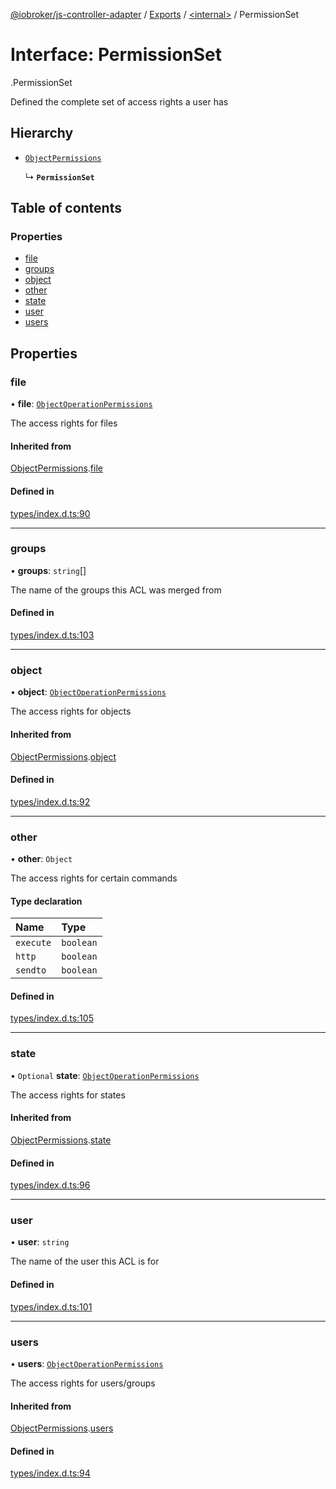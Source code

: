 [@iobroker/js-controller-adapter](../README.md) / [Exports](../modules.md) / [<internal\>](../modules/internal_.md) / PermissionSet

# Interface: PermissionSet

[<internal>](../modules/internal_.md).PermissionSet

Defined the complete set of access rights a user has

## Hierarchy

- [`ObjectPermissions`](internal_.ObjectPermissions.md)

  ↳ **`PermissionSet`**

## Table of contents

### Properties

- [file](internal_.PermissionSet.md#file)
- [groups](internal_.PermissionSet.md#groups)
- [object](internal_.PermissionSet.md#object)
- [other](internal_.PermissionSet.md#other)
- [state](internal_.PermissionSet.md#state)
- [user](internal_.PermissionSet.md#user)
- [users](internal_.PermissionSet.md#users)

## Properties

### file

• **file**: [`ObjectOperationPermissions`](internal_.ObjectOperationPermissions.md)

The access rights for files

#### Inherited from

[ObjectPermissions](internal_.ObjectPermissions.md).[file](internal_.ObjectPermissions.md#file)

#### Defined in

[types/index.d.ts:90](https://github.com/ioBroker/ioBroker.js-controller/blob/6912de44/packages/types/index.d.ts#L90)

___

### groups

• **groups**: `string`[]

The name of the groups this ACL was merged from

#### Defined in

[types/index.d.ts:103](https://github.com/ioBroker/ioBroker.js-controller/blob/6912de44/packages/types/index.d.ts#L103)

___

### object

• **object**: [`ObjectOperationPermissions`](internal_.ObjectOperationPermissions.md)

The access rights for objects

#### Inherited from

[ObjectPermissions](internal_.ObjectPermissions.md).[object](internal_.ObjectPermissions.md#object)

#### Defined in

[types/index.d.ts:92](https://github.com/ioBroker/ioBroker.js-controller/blob/6912de44/packages/types/index.d.ts#L92)

___

### other

• **other**: `Object`

The access rights for certain commands

#### Type declaration

| Name | Type |
| :------ | :------ |
| `execute` | `boolean` |
| `http` | `boolean` |
| `sendto` | `boolean` |

#### Defined in

[types/index.d.ts:105](https://github.com/ioBroker/ioBroker.js-controller/blob/6912de44/packages/types/index.d.ts#L105)

___

### state

• `Optional` **state**: [`ObjectOperationPermissions`](internal_.ObjectOperationPermissions.md)

The access rights for states

#### Inherited from

[ObjectPermissions](internal_.ObjectPermissions.md).[state](internal_.ObjectPermissions.md#state)

#### Defined in

[types/index.d.ts:96](https://github.com/ioBroker/ioBroker.js-controller/blob/6912de44/packages/types/index.d.ts#L96)

___

### user

• **user**: `string`

The name of the user this ACL is for

#### Defined in

[types/index.d.ts:101](https://github.com/ioBroker/ioBroker.js-controller/blob/6912de44/packages/types/index.d.ts#L101)

___

### users

• **users**: [`ObjectOperationPermissions`](internal_.ObjectOperationPermissions.md)

The access rights for users/groups

#### Inherited from

[ObjectPermissions](internal_.ObjectPermissions.md).[users](internal_.ObjectPermissions.md#users)

#### Defined in

[types/index.d.ts:94](https://github.com/ioBroker/ioBroker.js-controller/blob/6912de44/packages/types/index.d.ts#L94)
